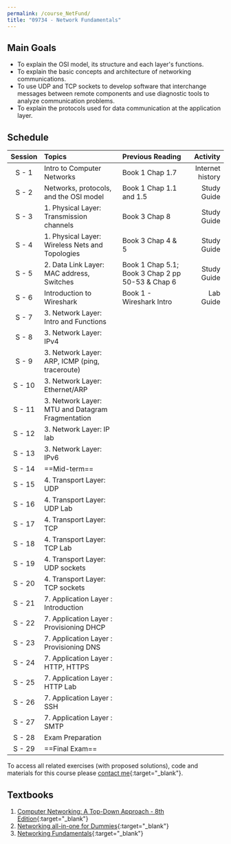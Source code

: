 ```yaml
---
permalink: /course_NetFund/
title: "09734 - Network Fundamentals"
---
```

## Main Goals

- To explain the OSI model, its structure and each layer's functions.
- To explain the basic concepts and architecture of networking communications.
- To use UDP and TCP sockets to develop software that interchange messages between remote components and use diagnostic tools to analyze communication problems.
- To explain the protocols used for data communication at the application layer.


## Schedule

|     Session      | Topics                                           | Previous Reading                                 |         Activity |
|:----------------:|:-------------------------------------------------|:-------------------------------------------------|-----------------:|
|      S - 1       | Intro to Computer Networks                       | Book 1 Chap 1.7                                  | Internet history |
|      S - 2       | Networks, protocols, and the OSI model           | Book 1 Chap 1.1 and 1.5                          |      Study Guide |
|      S - 3       | 1. Physical Layer: Transmission channels         | Book 3 Chap 8                                    |      Study Guide |
|      S - 4       | 1. Physical Layer: Wireless Nets and Topologies  | Book 3 Chap 4 & 5                                |      Study Guide |
|      S - 5       | 2. Data Link Layer: MAC address, Switches        | Book 1 Chap 5.1; Book 3 Chap 2 pp 50-53 & Chap 6 |      Study Guide |
|      S - 6       | Introduction to Wireshark                        | Book 1 - Wireshark Intro                         |        Lab Guide |
|      S - 7       | 3. Network Layer: Intro and Functions            |                                                  ||
|      S - 8       | 3. Network Layer: IPv4                           |                                                  ||
|      S - 9       | 3. Network Layer: ARP, ICMP (ping, traceroute)   |                                                  ||
|      S - 10      | 3. Network Layer: Ethernet/ARP                   |                                                  ||
|      S - 11      | 3. Network Layer: MTU and Datagram Fragmentation |                                                  ||
|      S - 12      | 3. Network Layer: IP lab                         |                                                  ||
|      S - 13      | 3. Network Layer: IPv6                           |                                                  ||
|      S - 14      | ==Mid-term==                                     |                                                  ||
|      S - 15      | 4. Transport Layer: UDP                          |                                                  ||
|      S - 16      | 4. Transport Layer: UDP Lab                      |                                                  ||
|      S - 17      | 4. Transport Layer: TCP                          |                                                  ||
|      S - 18      | 4. Transport Layer: TCP Lab                      |                                                  ||
|      S - 19      | 4. Transport Layer: UDP sockets                  |                                                  ||
|      S - 20      | 4. Transport Layer: TCP sockets                  |                                                  ||
|      S - 21      | 7. Application Layer : Introduction              |                                                  ||
|      S - 22      | 7. Application Layer : Provisioning DHCP         |                                                  ||
|      S - 23      | 7. Application Layer : Provisioning DNS          |                                                  ||
|      S - 24      | 7. Application Layer : HTTP, HTTPS               |                                                  ||
|      S - 25      | 7. Application Layer : HTTP Lab                  |                                                  ||               
|      S - 26      | 7. Application Layer : SSH                       |                                                  ||
|      S - 27      | 7. Application Layer : SMTP                      |                                                  ||
|      S - 28      | Exam Preparation                                 |                                                  ||
|      S - 29      | ==Final Exam==                                   |                                                  ||


To access all related exercises (with proposed solutions), code and materials for this course please [contact me](https://forms.gle/63NYpG1siX6E4KGj8){:target="_blank"}.

## Textbooks

1. [Computer Networking: A Top-Down Approach - 8th Edition](https://gaia.cs.umass.edu/kurose_ross/index.php){:target="_blank"}
2. [Networking all-in-one for Dummies](https://www.wiley.com/en-us/Networking+All+in+One+For+Dummies%2C+7th+Edition-p-9781119471622){:target="_blank"}
3. [Networking Fundamentals](https://www.packtpub.com/product/networking-fundamentals/9781838643508){:target="_blank"}
